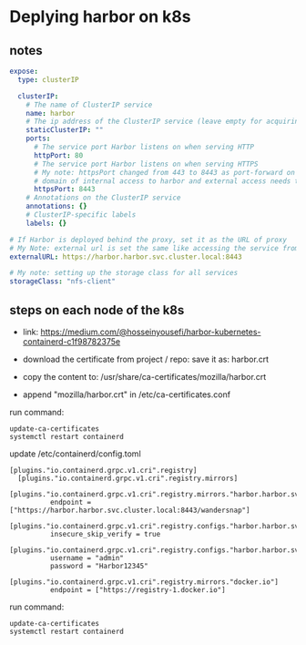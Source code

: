 # Deplying harbor on k8s

## notes
```yaml
expose:
  type: clusterIP

  clusterIP:
    # The name of ClusterIP service
    name: harbor
    # The ip address of the ClusterIP service (leave empty for acquiring dynamic ip)
    staticClusterIP: ""
    ports:
      # The service port Harbor listens on when serving HTTP
      httpPort: 80
      # The service port Harbor listens on when serving HTTPS
      # My note: httpsPort changed from 443 to 8443 as port-forward on 443 locally is not possible
      # domain of internal access to harbor and external access needs to be the same
      httpsPort: 8443
    # Annotations on the ClusterIP service
    annotations: {}
    # ClusterIP-specific labels
    labels: {}

# If Harbor is deployed behind the proxy, set it as the URL of proxy
# My Note: external url is set the same like accessing the service from internal
externalURL: https://harbor.harbor.svc.cluster.local:8443

# My note: setting up the storage class for all services
storageClass: "nfs-client"

```

## steps on each node of the k8s
- link: https://medium.com/@hosseinyousefi/harbor-kubernetes-containerd-c1f98782375e

- download the certificate from project / repo: save it as: harbor.crt
- copy the content to: /usr/share/ca-certificates/mozilla/harbor.crt
- append "mozilla/harbor.crt" in /etc/ca-certificates.conf

run command:
```shell
update-ca-certificates
systemctl restart containerd
```

update /etc/containerd/config.toml
```ỳaml
[plugins."io.containerd.grpc.v1.cri".registry]
  [plugins."io.containerd.grpc.v1.cri".registry.mirrors]
     [plugins."io.containerd.grpc.v1.cri".registry.mirrors."harbor.harbor.svc.cluster.local:8443/wandersnap"]
          endpoint = ["https://harbor.harbor.svc.cluster.local:8443/wandersnap"]
     [plugins."io.containerd.grpc.v1.cri".registry.configs."harbor.harbor.svc.cluster.local:8443/wandersnap".tls]
          insecure_skip_verify = true
     [plugins."io.containerd.grpc.v1.cri".registry.configs."harbor.harbor.svc.cluster.local:8443/wandersnap".auth]
          username = "admin"
          password = "Harbor12345"
     [plugins."io.containerd.grpc.v1.cri".registry.mirrors."docker.io"]
          endpoint = ["https://registry-1.docker.io"]
```

run command:
```shell
update-ca-certificates
systemctl restart containerd
```